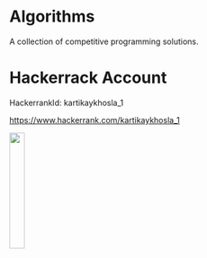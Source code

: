 # Algorithms
A collection of competitive programming solutions.

# Hackerrack Account
HackerrankId: kartikaykhosla_1

https://www.hackerrank.com/kartikaykhosla_1

<img src="https://user-images.githubusercontent.com/40910723/79055049-7551eb00-7c67-11ea-84b8-fd26396e77b0.jpg" width="23%"></img> 

